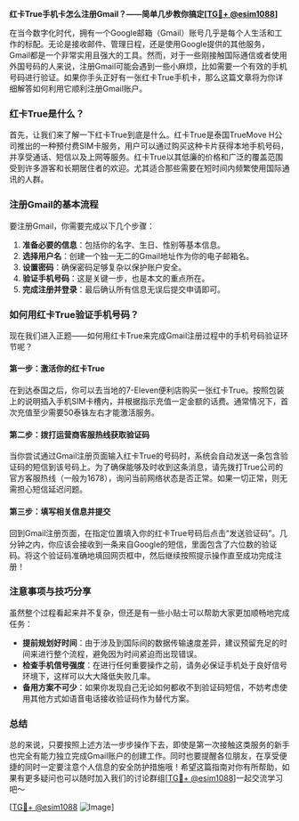 **红卡True手机卡怎么注册Gmail？——简单几步教你搞定[[TG💪+ @esim1088](https://t.me/s/esim1088)]**

在当今数字化时代，拥有一个Google邮箱（Gmail）账号几乎是每个人生活和工作的标配。无论是接收邮件、管理日程，还是使用Google提供的其他服务，Gmail都是一个非常实用且强大的工具。然而，对于一些刚接触国际通信或者使用外国号码的人来说，注册Gmail可能会遇到一些小麻烦，比如需要一个有效的手机号码进行验证。如果你手头正好有一张红卡True手机卡，那么这篇文章将为你详细解答如何利用它顺利注册Gmail账户。

### 红卡True是什么？

首先，让我们来了解一下红卡True到底是什么。红卡True是泰国TrueMove H公司推出的一种预付费SIM卡服务，用户可以通过购买这种卡片获得本地手机号码，并享受通话、短信以及上网等服务。红卡True以其低廉的价格和广泛的覆盖范围受到许多游客和长期居住者的欢迎。尤其适合那些需要在短时间内频繁使用国际通讯的人群。

### 注册Gmail的基本流程

要注册Gmail，你需要完成以下几个步骤：

1. **准备必要的信息**：包括你的名字、生日、性别等基本信息。
2. **选择用户名**：创建一个独一无二的Gmail地址作为你的电子邮箱名。
3. **设置密码**：确保密码足够复杂以保护账户安全。
4. **验证手机号码**：这是关键一步，也是本文的重点所在。
5. **完成注册并登录**：最后确认所有信息无误后提交申请即可。

### 如何用红卡True验证手机号码？

现在我们进入正题——如何用红卡True来完成Gmail注册过程中的手机号码验证环节呢？

#### 第一步：激活你的红卡True
在到达泰国之后，你可以去当地的7-Eleven便利店购买一张红卡True。按照包装上的说明插入手机SIM卡槽内，并根据指示充值一定金额的话费。通常情况下，首次充值至少需要50泰铢左右才能激活服务。

#### 第二步：拨打运营商客服热线获取验证码
当你尝试通过Gmail注册页面输入红卡True的号码时，系统会自动发送一条包含验证码的短信到该号码上。为了确保能够及时收到这条消息，请先拨打True公司的官方客服热线（一般为1678），询问当前网络状态是否正常。如果一切正常，则无需担心短信延迟问题。

#### 第三步：填写相关信息并提交
回到Gmail注册页面，在指定位置填入你的红卡True号码后点击“发送验证码”。几分钟之内，你应该会接收到一条来自Google的短信，里面包含了六位数的验证码。将这个验证码准确地填回网页框中，然后继续按照提示操作直至成功完成注册！

### 注意事项与技巧分享

虽然整个过程看起来并不复杂，但还是有一些小贴士可以帮助大家更加顺畅地完成任务：

- **提前规划好时间**：由于涉及到国际间的数据传输速度差异，建议预留充足的时间来进行整个流程，避免因为时间紧迫而出现错误。
- **检查手机信号强度**：在进行任何重要操作之前，请务必保证手机处于良好信号环境下，这样可以大大降低失败几率。
- **备用方案不可少**：如果你发现自己无论如何都收不到验证码短信，不妨考虑使用其他方式如语音电话接收验证码作为替代方案。

### 总结

总的来说，只要按照上述方法一步步操作下去，即使是第一次接触这类服务的新手也完全有能力独立完成Gmail账户的创建工作。同时也要提醒各位朋友，在享受便捷的同时一定要注意个人信息的安全防护措施哦！希望这篇指南对你有所帮助，如果有更多疑问也可以随时加入我们的讨论群组[[TG💪+ @esim1088](https://t.me/s/esim1088)]一起交流学习吧～  

[[TG💪+ @esim1088](https://t.me/s/esim1088) ![Image](https://i.postimg.cc/4NQfJmqS/Snipaste-2025-05-13-00-14-12.png)]
